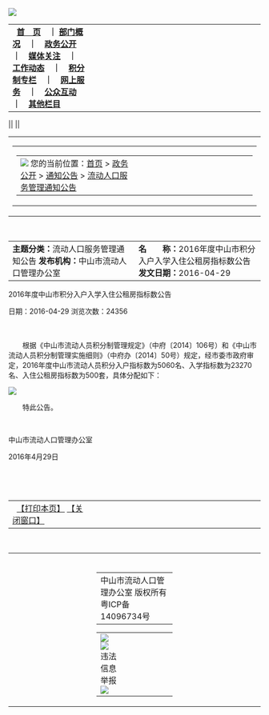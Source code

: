 ![](/Upload/4ef9ba3e14242.jpg)

<table>
<colgroup>
<col width="33%" />
<col width="33%" />
<col width="33%" />
</colgroup>
<tbody>
<tr class="odd">
<td align="left"> 
<strong><a href="/">首　页</a>　｜ <a href="/index.php/index.php?m=Newslist&amp;a=index&amp;code=10">部门概况</a>　｜　<a href="/index.php/index.php?m=Gnewslist&amp;a=index&amp;code=11">政务公开</a>　｜　<a href="http://www.zslg.gov.cn/index.php?m=Gnewslist&amp;a=index&amp;code=1104">媒体关注</a>　｜　<a href="http://www.zslg.gov.cn/index.php?m=Gnewslist&amp;a=index&amp;code=1105">工作动态</a>　｜　<a href="http://www.zslg.gov.cn/index.php?m=Gnewslist&amp;a=index&amp;code=1114">积分制专栏</a>　｜　<a href="/index.php/index.php?m=Newslist&amp;a=index&amp;code=14">网上服务</a>　｜　<a href="/index.php/index.php?m=Newslist&amp;a=index&amp;code=15">公众互动</a>　｜　<a href="/index.php/index.php?m=Newslist&amp;a=index&amp;code=17">其他栏目</a></strong>
 </td>
</tr>
</tbody>
</table>

||
||

<table>
<colgroup>
<col width="100%" />
</colgroup>
<tbody>
<tr class="odd">
<td align="left"><table>
<colgroup>
<col width="100%" />
</colgroup>
<tbody>
<tr class="odd">
<td align="left"><table>
<colgroup>
<col width="50%" />
<col width="50%" />
</colgroup>
<tbody>
<tr class="odd">
<td align="left"><img src="/Website/Tpl/default/Public/images/dot6.gif" />
您的当前位置：<a href="">首页</a> &gt; <a href="/index.php?m=Gnewslist&amp;a=index&amp;code=11">政务公开</a> &gt; <a href="/index.php?m=Gnewslist&amp;a=index&amp;code=1108">通知公告</a> &gt; <a href="/index.php?m=Gnewslist&amp;a=index&amp;code=110801">流动人口服务管理通知公告</a></td>
</tr>
</tbody>
</table></td>
</tr>
</tbody>
</table></td>
</tr>
</tbody>
</table>

 

<table>
<colgroup>
<col width="50%" />
<col width="50%" />
</colgroup>
<tbody>
<tr class="odd">
<td align="left"><strong>主题分类：</strong>流动人口服务管理通知公告
<strong>发布机构：</strong>中山市流动人口管理办公室</td>
<td align="left"><strong>名　　称：</strong>2016年度中山市积分入户入学入住公租房指标数公告
<strong>发文日期：</strong>2016-04-29</td>
</tr>
</tbody>
</table>

2016年度中山市积分入户入学入住公租房指标数公告

日期：2016-04-29 浏览次数：24356

　　

　　根据《中山市流动人员积分制管理规定》（中府〔2014〕106号）和《中山市流动人员积分制管理实施细则》（中府办〔2014〕50号）规定，经市委市政府审定，2016年度中山市流动人员积分入户指标数为5060名、入学指标数为23270名、入住公租房指标数为500套，具体分配如下：

![](/Upload/images/公示.jpg)

　　特此公告。

 

中山市流动人口管理办公室

2016年4月29日

 

 

<table>
<colgroup>
<col width="33%" />
<col width="33%" />
<col width="33%" />
</colgroup>
<tbody>
<tr class="odd">
<td align="left"> 
<a href="javascript:window.print();">【打印本页】</a>
<a href="javascript:window.close();">【关闭窗口】</a></td>
</tr>
</tbody>
</table>

 

<table>
<colgroup>
<col width="33%" />
<col width="33%" />
<col width="33%" />
</colgroup>
<tbody>
<tr class="odd">
<td align="left"> 
 
 </td>
<td align="left"> 
<table>
<tbody>
<tr class="odd">
<td align="left">中山市流动人口管理办公室 版权所有　粤ICP备14096734号</td>
</tr>
</tbody>
</table>
<table>
<colgroup>
<col width="33%" />
<col width="33%" />
<col width="33%" />
</colgroup>
<tbody>
<tr class="odd">
<td align="left"><img src="/Website/Tpl/default/Public/images/chacha_4420.gif" />
<img src="/Website/Tpl/default/Public/images/gangting_zs.gif" /><br /> 违法信息<br /> 举报<br />
<img src="/Website/Tpl/default/Public/images/jinjin_4420.gif" /></td>
</tr>
</tbody>
</table></td>
<td align="left"> 
 
 </td>
</tr>
</tbody>
</table>


